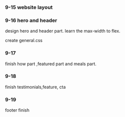 ### 9-15 website layout

### 9-16 hero and header

design hero and header part. learn the max-width to flex.

create general.css

### 9-17

finish how part ,featured part and meals part.

### 9-18

finish testimonials,feature, cta

### 9-19

footer finish
